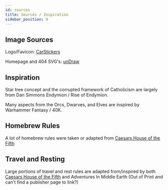 ```yaml
---
id: sources
title: Sources / Inspiration
sidebar_position: 9
---
```


## Image Sources

Logo/Favicon: [CarStickers](https://www.carstickers.com/products/stickers/medieval-and-mythical-stickers/celtic-knot-car-stickers-decals/details/celtic-knot-on-circle-sticker-2690/)

Homepage and 404 SVG's: [unDraw](https://undraw.co/)


## Inspiration

Star tree concept and the corrupted framework of Catholicism are largely from Dan Simmons Endymion / Rise of Endymion.

Many aspects from the Orcs, Dwarves, and Elves are inspired by Warhammer Fantasy / 40K.

## Homebrew Rules

A lot of homebrew rules were taken or adapted from [Caesars House of the Fifth](https://drive.google.com/file/d/1qp2IC_nsS6HBCS8B2_Wmq1X7JH60_Txr/view)

## Travel and Resting

Large portions of travel and rest rules are adapted from/inspired by both [Caesars House of the Fifth](https://drive.google.com/file/d/1qp2IC_nsS6HBCS8B2_Wmq1X7JH60_Txr/view) and Adventures In Middle Earth (Out of Print and can't find a publisher page to link?)
